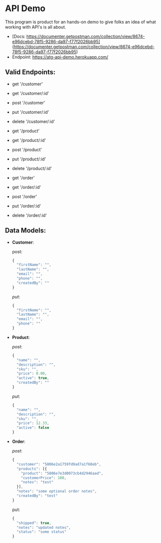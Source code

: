 # API Demo

This program is product for an hands-on demo to give folks an idea of what working with API's is all about.

- [Docs: https://documenter.getpostman.com/collection/view/8674-e96dcebd-78f5-9286-da97-f77f2026bb95] (https://documenter.getpostman.com/collection/view/8674-e96dcebd-78f5-9286-da97-f77f2026bb95)
- Endpoint: https://atg-api-demo.herokuapp.com/


## Valid Endpoints:
  - get '/customer'
  - get '/customer/:id'
  - post '/customer'
  - put '/customer/:id'
  - delete '/customer/:id'

  - get '/product'
  - get '/product/:id'
  - post '/product'
  - put '/product/:id'
  - delete '/product/:id'

  - get '/order'
  - get '/order/:id'
  - post '/order'
  - put '/order/:id'
  - delete '/order/:id'

## Data Models:
  
  - **Customer**:

    
    post:

    ```javascript
    {
      "firstName": "",
      "lastName": "",
      "email": "",
      "phone": "",
      "createdBy": ""
    }
    ```
    
    _put_:

    ```javascript
    {
      "firstName": "",
      "lastName": "",
      "email": "",
      "phone": ""
    }
    ```
  
  - **Product**:

    
    _post_:

    ```javascript
    {
      "name": "",
      "description": "",
      "sku": "",
      "price": 0.00,
      "active": true,
      "createdBy": ""
    }
    ```
    
    _put_:

    ```javascript
    {
      "name": "",
      "description": "",
      "sku": "",
      "price": 12.33,
      "active": false
    }
    ```
  
  - **Order**:

    
    _post_:

    ```javascript
    {
      "customer": "5806e2a1759fd9ad7a1f60eb",
      "products": [{
        "product": "5806e7e3d0073cb4d2946aad",
        "customerPrice": 100,
        "notes": "test"
      }],
      "notes": "some optional order notes",
      "createdBy": "test"
    }
    ```
    
    put:

    ```javascript
    {
      "shipped": true,
      "notes": "updated notes",
      "status": "some status"
    }
    ```